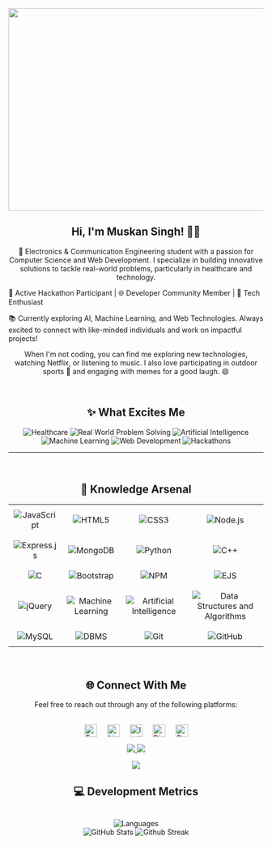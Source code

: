 <!-- Header Section -->
<p align="center">
  <img width="800" height="400" src="https://github.com/Lifewithmuskan/Lifewithmuskan/blob/master/social/muskan.gif">
</p>
<h2 align="center"> Hi, I'm Muskan Singh! 👋🦁</h2>
<p align="center"> 
🔧 Electronics & Communication Engineering student with a passion for Computer Science and Web Development. I specialize in building innovative solutions to tackle real-world problems, particularly in healthcare and technology.

🚀 Active Hackathon Participant | 🌐 Developer Community Member | 🧩 Tech Enthusiast

📚 Currently exploring AI, Machine Learning, and Web Technologies. Always excited to connect with like-minded individuals and work on impactful projects!
</p>

<p align="center">
  When I'm not coding, you can find me exploring new technologies, watching Netflix, or listening to music. I also love participating in outdoor sports 🏅 and engaging with memes for a good laugh. 😄
</p>
  <br>
<!-- What Excites Me Section -->
<section align="center">
  <h2>✨ What Excites Me</h2>
  <p>
    <img src="https://img.shields.io/badge/Healthcare-blue?style=for-the-badge&logo=healthcare&logoColor=white" alt="Healthcare">
    <img src="https://img.shields.io/badge/Real%20World%20Problem%20Solving-orange?style=for-the-badge&logo=problem-solving&logoColor=white" alt="Real World Problem Solving">
    <img src="https://img.shields.io/badge/Artificial%20Intelligence-%23FF6F00.svg?&style=for-the-badge&logo=ai&logoColor=white" alt="Artificial Intelligence">
    <img src="https://img.shields.io/badge/Machine%20Learning-%2328B463.svg?&style=for-the-badge&logo=ml&logoColor=white" alt="Machine Learning">
    <img src="https://img.shields.io/badge/Web%20Development-%231572B6.svg?&style=for-the-badge&logo=web&logoColor=white" alt="Web Development">
    <img src="https://img.shields.io/badge/Hackathons-%23FF0000.svg?&style=for-the-badge&logo=hackathons&logoColor=white" alt="Hackathons">
  </p>
</section>
<!-- Knowledge Arsenal Section -->
<hr>
<section align="center">
  <br>
  <h2>🧠 Knowledge Arsenal</h2>
  <table align="center" style="border-collapse: collapse; width: 100%; max-width: 900px;">
    <tr>
      <td style="text-align: center; padding: 10px;"><img src="https://img.shields.io/badge/JavaScript%20-%23F7DF1E.svg?&style=for-the-badge&logo=javascript&logoColor=black" alt="JavaScript"/></td>
      <td style="text-align: center; padding: 10px;"><img src="https://img.shields.io/badge/HTML5%20-%23E34F26.svg?&style=for-the-badge&logo=html5&logoColor=white" alt="HTML5"/></td>
      <td style="text-align: center; padding: 10px;"><img src="https://img.shields.io/badge/CSS3%20-%231572B6.svg?&style=for-the-badge&logo=css3&logoColor=white" alt="CSS3"/></td>
      <td style="text-align: center; padding: 10px;"><img src="https://img.shields.io/badge/Node.js%20-%23339933.svg?&style=for-the-badge&logo=node.js&logoColor=white" alt="Node.js"/></td>
    </tr>
    <tr>
      <td style="text-align: center; padding: 10px;"><img src="https://img.shields.io/badge/Express.js%20-%23404d59.svg?&style=for-the-badge&logo=express&logoColor=white" alt="Express.js"/></td>
      <td style="text-align: center; padding: 10px;"><img src="https://img.shields.io/badge/MongoDB%20-%2347A248.svg?&style=for-the-badge&logo=mongodb&logoColor=white" alt="MongoDB"/></td>
      <td style="text-align: center; padding: 10px;"><img src="https://img.shields.io/badge/Python%20-%2314354C.svg?&style=for-the-badge&logo=python&logoColor=white" alt="Python"/></td>
      <td style="text-align: center; padding: 10px;"><img src="https://img.shields.io/badge/C++%20-%2300599C.svg?&style=for-the-badge&logo=c%2B%2B&logoColor=white" alt="C++"/></td>
    </tr>
    <tr>
      <td style="text-align: center; padding: 10px;"><img src="https://img.shields.io/badge/C%20-%2300599C.svg?&style=for-the-badge&logo=c&logoColor=white" alt="C"/></td>
      <td style="text-align: center; padding: 10px;"><img src="https://img.shields.io/badge/Bootstrap%20-%23563D7C.svg?&style=for-the-badge&logo=bootstrap&logoColor=white" alt="Bootstrap"/></td>
      <td style="text-align: center; padding: 10px;"><img src="https://img.shields.io/badge/NPM%20-%23CB3837.svg?&style=for-the-badge&logo=npm&logoColor=white" alt="NPM"/></td>
      <td style="text-align: center; padding: 10px;"><img src="https://img.shields.io/badge/EJS%20-%230F0F0F.svg?&style=for-the-badge&logo=ejs&logoColor=white" alt="EJS"/></td>
    </tr>
    <tr>
      <td style="text-align: center; padding: 10px;"><img src="https://img.shields.io/badge/jQuery%20-%230769AD.svg?&style=for-the-badge&logo=jquery&logoColor=white" alt="jQuery"/></td>
      <td style="text-align: center; padding: 10px;"><img src="https://img.shields.io/badge/Machine Learning%20-%23FF6F00.svg?&style=for-the-badge&logo=ml&logoColor=white" alt="Machine Learning"/></td>
      <td style="text-align: center; padding: 10px;"><img src="https://img.shields.io/badge/Artificial Intelligence%20-%2328B463.svg?&style=for-the-badge&logo=ai&logoColor=white" alt="Artificial Intelligence"/></td>
      <td style="text-align: center; padding: 10px;"><img src="https://img.shields.io/badge/Data Structures and Algorithms%20-%23328E75.svg?&style=for-the-badge&logo=dsa&logoColor=white" alt="Data Structures and Algorithms"/></td>
    </tr>
    <tr>
      <td style="text-align: center; padding: 10px;"><img src="https://img.shields.io/badge/MySQL%20-%234479A1.svg?&style=for-the-badge&logo=mysql&logoColor=white" alt="MySQL"/></td>
      <td style="text-align: center; padding: 10px;"><img src="https://img.shields.io/badge/DBMS%20-%23059B9B.svg?&style=for-the-badge&logo=dbms&logoColor=white" alt="DBMS"/></td>
      <td style="text-align: center; padding: 10px;"><img src="https://img.shields.io/badge/Git%20-%23F05033.svg?&style=for-the-badge&logo=git&logoColor=white" alt="Git"/></td>
      <td style="text-align: center; padding: 10px;"><img src="https://img.shields.io/badge/GitHub%20-%23121011.svg?&style=for-the-badge&logo=github&logoColor=white" alt="GitHub"/></td>
    </tr>
  </table>
</section>
<!-- Contact Me Section -->
<section align="center">
  <br> 
  <h2>🌐 Connect With Me</h2>
  <p>Feel free to reach out through any of the following platforms:</p>
  <br>
  <div style="display: flex; justify-content: center; gap: 20px;">
    <a href="https://x.com/muskansing38001" style="text-decoration: none;">
      <img src="https://img.shields.io/badge/twitter-%231DA1F2.svg?&style=for-the-badge&logo=twitter&logoColor=white" alt="Twitter" height="25">
    </a> 
    <a href="https://www.linkedin.com/in/muskan-singh-94baab226/" style="text-decoration: none;">
      <img src="https://img.shields.io/badge/linkedin-%230077B5.svg?&style=for-the-badge&logo=linkedin&logoColor=white" alt="LinkedIn" height="25">
    </a> 
    <a href="https://www.instagram.com/lifewithmuskan/" style="text-decoration: none;">
      <img src="https://img.shields.io/badge/instagram-%23E4405F.svg?&style=for-the-badge&logo=instagram&logoColor=white" alt="Instagram" height="25">
    </a>
    <a href="https://discord.com/login" style="text-decoration: none;">
      <img src="https://img.shields.io/badge/discord-%237289DA.svg?&style=for-the-badge&logo=discord&logoColor=white" alt="Discord" height="25">
    </a>
    <a href="https://devfolio.co/@lifewithmuskan" style="text-decoration: none;">
      <img src="https://img.shields.io/badge/devfolio-%2300444D.svg?&style=for-the-badge&logo=devfolio&logoColor=white" alt="Devfolio" height="25">
    </a>
  </div>
</section> 
<!-- GitHub Stats Section -->
<p align="center">
  <a href="https://github.com/Lifewithmuskan">
    <img src="https://badges.pufler.dev/visits/Lifewithmuskan/Lifewithmuskan?style=flat-square&color=black&logo=github">
  </a>
  <a href="https://github.com/Lifewithmuskan?tab=repositories">
    <img src="https://badges.pufler.dev/repos/Lifewithmuskan?style=flat-square&color=black&logo=github">
  </a>
</p>
<p align="center">
  <a href="https://github.com/Lifewithmuskan">
    <img src="https://img.shields.io/github/followers/Lifewithmuskan?style=social">
  </a>
</p>
<!-- Development Metrics Section -->
<section align="center">
  
  <h2 align="center">💻 Development Metrics</h2>
  <br>

  <div>
    <img src="https://github-readme-stats.vercel.app/api/top-langs/?username=Lifewithmuskan&layout=compact&hide_border=true&theme=dracula&exclude_repo=github-readme-streak-stats" alt="Languages" />
  </div>
  
  <div align="center">
    <img src="https://github-readme-stats.vercel.app/api?username=Lifewithmuskan&show_icons=true&hide_border=true&theme=dracula" alt="GitHub Stats" title="Github Stats"/> 
    <img src="https://github-readme-streak-stats.herokuapp.com/?user=Lifewithmuskan&theme=dracula&hide_border=true" alt="Github Streak" title="Github Streak"/> 
  </div>

</section>
